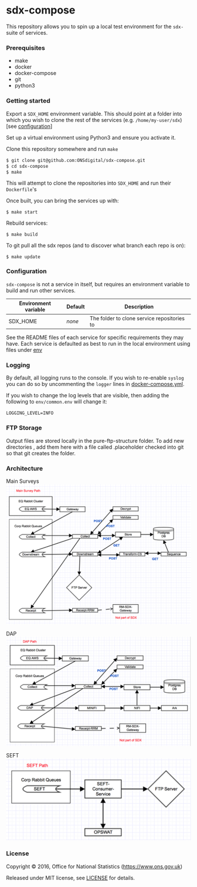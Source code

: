# sdx-compose

This repository allows you to spin up a local test environment for the ``sdx-`` suite of services.

### Prerequisites

 - make
 - docker
 - docker-compose
 - git
 - python3

### Getting started

Export a ``SDX_HOME`` environment variable. This should point at a folder into
which you wish to clone the rest of the services (e.g. ``/home/my-user/sdx``)
[see [configuration](#configuration)]

Set up a virtual environment using Python3 and ensure you activate it.

Clone this repository somewhere and run ``make``

```shell
$ git clone git@github.com:ONSdigital/sdx-compose.git
$ cd sdx-compose
$ make
```

This will attempt to clone the repositories into ``SDX_HOME`` and run their ``Dockerfile``'s

Once built, you can bring the services up with:

```shell
$ make start
```

Rebuild services:

```shell
$ make build
```

To git pull all the sdx repos (and to discover what branch each repo is on):

```shell
$ make update
```

### Configuration

``sdx-compose`` is not a service in itself, but requires an environment variable
to build and run other services.

| Environment variable | Default | Description
| -------------------- | ------- | -----------
| SDX_HOME             | _none_  | The folder to clone service repositories to


See the README files of each service for specific requirements they may have.
Each service is defaulted as best to run in the local environment using files
under [env](env)

### Logging

By default, all logging runs to the console. If you wish to re-enable ``syslog``
you can do so by uncommenting the ``logger`` lines in [docker-compose.yml](docker-compose.yml).

If you wish to change the log levels that are visible, then adding the following to `env/common.env` will change it:
```
LOGGING_LEVEL=INFO
```

### FTP Storage
Output files are stored locally in the pure-ftp-structure folder. To add new directories , add them here with a 
file called .placeholder checked into git so that git creates the folder.

### Architecture

Main Surveys
![SDX Architecture](docs/SDX1main.png)

DAP
![SDX Architecture](docs/SDX2dap.png)

SEFT
![SDX Architecture](docs/SDX3seft.png)

### License

Copyright ©‎ 2016, Office for National Statistics (https://www.ons.gov.uk)

Released under MIT license, see [LICENSE](LICENSE) for details.
